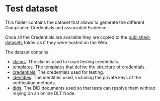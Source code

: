 # Test dataset

This folder contains the dataset that allows to generate the different Compliance Credentials and associated Evidence.

Once all the Credentials are available they are copied to the [published-datasets](../published-datasets/) folder as if they were hosted on the Web.

The dataset contains:

- [claims](./claims). The claims used to issue testing credentials.
- [templates](./templates/). The templates that define the structure of credentials.
- [credentials](./credentials/). The credentials used for testing.
- [identities](./identities/). The identities used, including the private keys of the verification methods.
- [dids](./dids/). The DID documents used so that tests can resolve them without relying on an online DLT Node.
